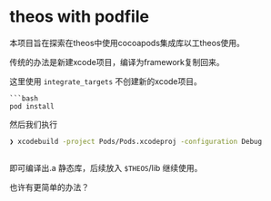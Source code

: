 
# theos with podfile


本项目旨在探索在theos中使用cocoapods集成库以工theos使用。


传统的办法是新建xcode项目，编译为framework复制回来。

这里使用 `integrate_targets` 不创建新的xcode项目。

```
```bash
pod install
```
然后我们执行
```bash
❯ xcodebuild -project Pods/Pods.xcodeproj -configuration Debug
```
```
```

即可编译出.a 静态库，后续放入 `$THEOS`/lib 继续使用。



也许有更简单的办法？
